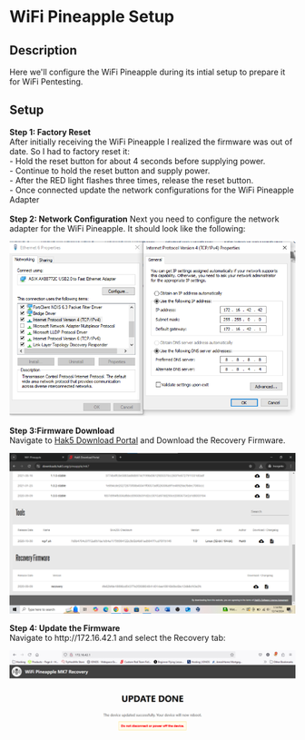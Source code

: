 <h1>WiFi Pineapple Setup</h1>

<h2>Description</h2>
Here we'll configure the WiFi Pineapple during its intial setup to prepare it for WiFi Pentesting.<br />


<h2>Setup</h2>
<b>Step 1: Factory Reset</b> <br/>
After initially receiving the WiFi Pineapple I realized the firmware was out of date. So I had to factory reset it: <br/>
- Hold the reset button for about 4 seconds before supplying power. <br/>
- Continue to hold the reset button and supply power. <br/>
- After the RED light flashes three times, release the reset button. <br/>
- Once connected update the network configurations for the WiFi Pineapple Adapter <br/><br/>
<b>Step 2: Network Configuration</b>
Next you need to configure the network adapter for the WiFi Pineapple. It should look like the following:
<p align="center">
 <img src="./imgs/Net_Config_Win.png"/><br/>
</p>
<b>Step 3:Firmware Download</b><br/>
Navigate to <a href="https://downloads.hak5.org/pineapple/mk7">Hak5 Download Portal</a> and Download the Recovery Firmware.<br/>
<p align="center">
 <img src="./imgs/firmware_download.png"/>
</p>
<b>Step 4: Update the Firmware</b><br/>
Navigate to http://172.16.42.1 and select the Recovery tab:
<p align="center">
 <img src="./imgs/Pineapple_Upgrade.png"/>
</p>



<!--
 ```diff
- text in red
+ text in green
! text in orange
# text in gray
@@ text in purple (and bold)@@
```
--!>
